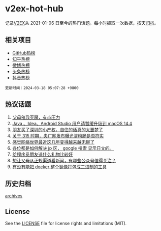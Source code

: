 # v2ex-hot-hub

 记录[V2EX](https://www.v2ex.com/)从 2021-01-06 日至今的热门话题。每小时抓取一次数据，按天[归档](archives)。
 
 ## 相关项目

- [GitHub热榜](https://github.com/snaildev/github-hot-hub)
- [知乎热榜](https://github.com/snaildev/zhihu-hot-hub)
- [微博热榜](https://github.com/snaildev/weibo-hot-hub)
- [头条热榜](https://github.com/snaildev/toutiao-hot-hub)
- [抖音热榜](https://github.com/snaildev/douyin-hot-hub)


 `更新时间：2024-03-18 05:07:28 +0800`

## 热议话题

1. [父母催我买房，有点压力](https://www.v2ex.com/t/1024454)
1. [Java 、Idea、Android Studio 用户请暂缓升级到 macOS 14.4](https://www.v2ex.com/t/1024389)
1. [朋友买了深圳的小产权，自住的话真的太噩梦了](https://www.v2ex.com/t/1024413)
1. [关于 315 时期，央广网发布曝光淀粉肠是否符实](https://www.v2ex.com/t/1024410)
1. [感觉网络世界最近这几年变得越来越无聊了](https://www.v2ex.com/t/1024512)
1. [各位都是如何解决 jp 区， google 搜索 显示日文的。](https://www.v2ex.com/t/1024489)
1. [给程序员朋友送什么礼物比较好](https://www.v2ex.com/t/1024455)
1. [想让父母从正规渠道看新闻，有哪些公众号值得关注？](https://www.v2ex.com/t/1024436)
1. [有没有能把 docker 整个镜像打包成二进制的工具](https://www.v2ex.com/t/1024405)

## 历史归档

[archives](archives)

## License

See the [LICENSE](LICENSE) file for license rights and limitations (MIT).
